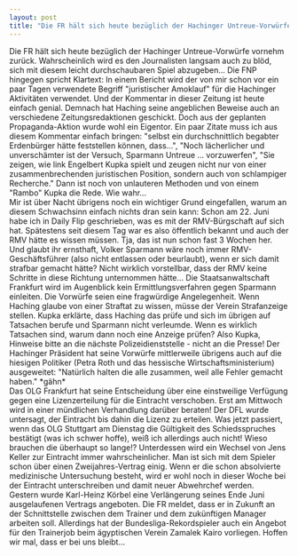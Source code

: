 ```yaml
---
layout: post
title: "Die FR hält sich heute bezüglich der Hachinger Untreue-Vorwürfe vornehm zurück."
---
```


Die FR hält sich heute bezüglich der Hachinger Untreue-Vorwürfe vornehm zurück. Wahrscheinlich wird es den Journalisten langsam auch zu blöd, sich mit diesem leicht durchschaubaren Spiel abzugeben... Die FNP hingegen spricht Klartext: In einem Bericht wird der von mir schon vor ein paar Tagen verwendete Begriff "juristischer Amoklauf" für die Hachinger Aktivitäten verwendet. Und der Kommentar in dieser Zeitung ist heute einfach genial. Demnach hat Haching seine angeblichen Beweise auch an verschiedene Zeitungsredaktionen geschickt. Doch aus der geplanten Propaganda-Aktion wurde wohl ein Eigentor. Ein paar Zitate muss ich aus diesem Kommentar einfach bringen: "selbst ein durchschnittlich begabter Erdenbürger hätte feststellen können, dass...", "Noch lächerlicher und unverschämter ist der Versuch, Sparmann Untreue ... vorzuwerfen", "Sie zeigen, wie link Engelbert Kupka spielt und zeugen nicht nur von einer zusammenbrechenden juristischen Position, sondern auch von schlampiger Recherche." Dann ist noch von unlauteren Methoden und von einem "Rambo" Kupka die Rede. Wie wahr...  
Mir ist über Nacht übrigens noch ein wichtiger Grund eingefallen, warum an diesem Schwachsinn einfach nichts dran sein kann: Schon am 22. Juni habe ich in Daily Flip geschrieben, was es mit der RMV-Bürgschaft auf sich hat. Spätestens seit diesem Tag war es also öffentlich bekannt und auch der RMV hätte es wissen müssen. Tja, das ist nun schon fast 3 Wochen her. Und glaubt ihr ernsthaft, Volker Sparmann wäre noch immer RMV-Geschäftsführer (also nicht entlassen oder beurlaubt), wenn er sich damit strafbar gemacht hätte? Nicht wirklich vorstellbar, dass der RMV keine Schritte in diese Richtung unternommen hätte... Die Staatsanwaltschaft Frankfurt wird im Augenblick kein Ermittlungsverfahren gegen Sparmann einleiten. Die Vorwürfe seien eine fragwürdige Angelegenheit. Wenn Haching glaube von einer Straftat zu wissen, müsse der Verein Strafanzeige stellen. Kupka erklärte, dass Haching das prüfe und sich im übrigen auf Tatsachen berufe und Sparmann nicht verleumde. Wenn es wirklich Tatsachen sind, warum dann noch eine Anzeige prüfen? Also Kupka, Hinweise bitte an die nächste Polizeidienststelle - nicht an die Presse! Der Hachinger Präsident hat seine Vorwürfe mittlerweile übrigens auch auf die hiesigen Politiker (Petra Roth und das hessische Wirtschaftsministerium) ausgeweitet: "Natürlich halten die alle zusammen, weil alle Fehler gemacht haben." \*gähn\*  
Das OLG Frankfurt hat seine Entscheidung über eine einstweilige Verfügung gegen eine Lizenzerteilung für die Eintracht verschoben. Erst am Mittwoch wird in einer mündlichen Verhandlung darüber beraten! Der DFL wurde untersagt, der Eintracht bis dahin die Lizenz zu erteilen. Was jetzt passiert, wenn das OLG Stuttgart am Dienstag die Gültigkeit des Schiedsspruches bestätigt (was ich schwer hoffe), weiß ich allerdings auch nicht! Wieso brauchen die überhaupt so lange!? Unterdessen wird ein Wechsel von Jens Keller zur Eintracht immer wahrscheinlicher. Man ist sich mit dem Spieler schon über einen Zweijahres-Vertrag einig. Wenn er die schon absolvierte medizinische Untersuchung besteht, wird er wohl noch in dieser Woche bei der Eintracht unterschreiben und damit neuer Abwehrchef werden.  
Gestern wurde Karl-Heinz Körbel eine Verlängerung seines Ende Juni ausgelaufenen Vertrags angeboten. Die FR meldet, dass er in Zukunft an der Schnittstelle zwischen dem Trainer und dem zukünftigen Manager arbeiten soll. Allerdings hat der Bundesliga-Rekordspieler auch ein Angebot für den Trainerjob beim ägyptischen Verein Zamalek Kairo vorliegen. Hoffen wir mal, dass er bei uns bleibt...
